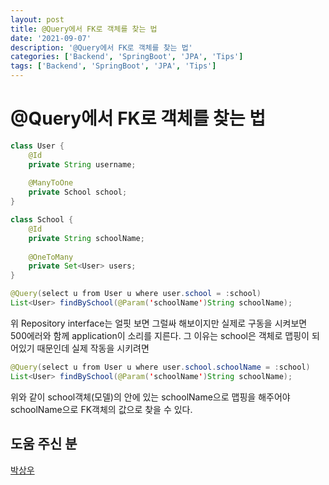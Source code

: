```yaml
---
layout: post
title: @Query에서 FK로 객체를 찾는 법
date: '2021-09-07'
description: '@Query에서 FK로 객체를 찾는 법'
categories: ['Backend', 'SpringBoot', 'JPA', 'Tips']
tags: ['Backend', 'SpringBoot', 'JPA', 'Tips']
---
```

# @Query에서 FK로 객체를 찾는 법



```java
class User {
    @Id
    private String username;
    
    @ManyToOne
    private School school;
}
```

```java
class School {
    @Id
    private String schoolName;
    
    @OneToMany
    private Set<User> users;
}
```





```java
@Query(select u from User u where user.school = :school)
List<User> findBySchool(@Param('schoolName')String schoolName);
```

위 Repository interface는 얼핏 보면 그럴싸 해보이지만 실제로 구동을 시켜보면 500에러와 함께 application이 소리를 지른다. 그 이유는 school은 객체로 맵핑이 되어있기 때문인데 실제 작동을 시키려면

```java
@Query(select u from User u where user.school.schoolName = :school)
List<User> findBySchool(@Param('schoolName')String schoolName);
```

위와 같이 school객체(모델)의 안에 있는 schoolName으로 맵핑을 해주어야 schoolName으로 FK객체의 값으로 찾을 수 있다.



## 도움 주신 분

[박상우](https://github.com/parksangwoo1617)